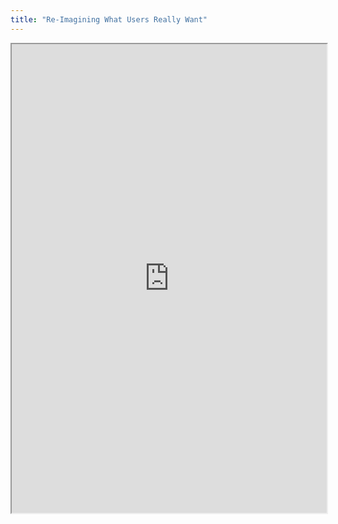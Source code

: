 ```yaml
---
title: "Re-Imagining What Users Really Want"
---
```



<iframe height="750" width="100%" src="https://ewelton.github.io/ktest/wiki.html#Re-Imagining%20What%20Users%20Really%20Want"></iframe>
